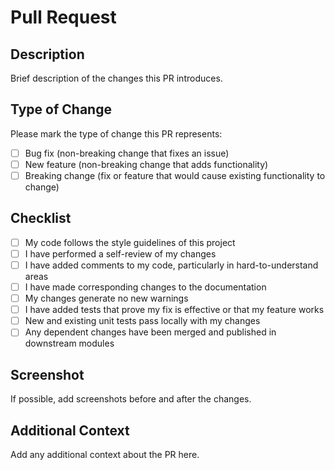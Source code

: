 # Pull Request

## Description

Brief description of the changes this PR introduces.

## Type of Change

Please mark the type of change this PR represents:

- [ ] Bug fix (non-breaking change that fixes an issue)
- [ ] New feature (non-breaking change that adds functionality)
- [ ] Breaking change (fix or feature that would cause existing functionality to change)

## Checklist

- [ ] My code follows the style guidelines of this project
- [ ] I have performed a self-review of my changes
- [ ] I have added comments to my code, particularly in hard-to-understand areas
- [ ] I have made corresponding changes to the documentation
- [ ] My changes generate no new warnings
- [ ] I have added tests that prove my fix is effective or that my feature works
- [ ] New and existing unit tests pass locally with my changes
- [ ] Any dependent changes have been merged and published in downstream modules

## Screenshot

If possible, add screenshots before and after the changes.

## Additional Context

Add any additional context about the PR here.
